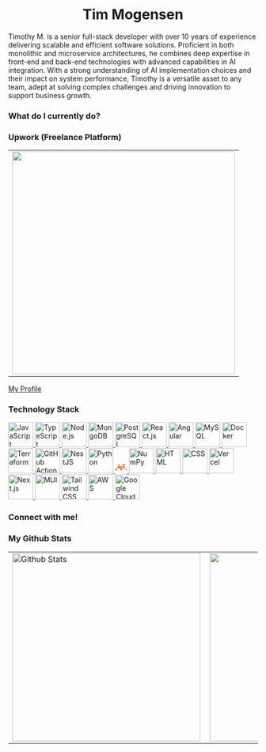 <h1 align='center'> Tim Mogensen </h1>

Timothy M. is a senior full-stack developer with over 10 years of experience delivering scalable and efficient software solutions. Proficient in both monolithic and microservice architectures, he combines deep expertise in front-end and back-end technologies with advanced capabilities in AI integration. With a strong understanding of AI implementation choices and their impact on system performance, Timothy is a versatile asset to any team, adept at solving complex challenges and driving innovation to support business growth.


<h3> What do I currently do? </h3>

<h3> Upwork (Freelance Platform) </h3>

<table>
  <tr>
      <td><img width="450px" align="center" src="https://github.com/user-attachments/assets/d9630cc5-57de-43ad-8905-6c43ac2d1430"/></td>            
  </tr>   
</table>

[My Profile](https://www.upwork.com/freelancers/~0116c6b556e0b7f7ff?viewMode=1)

<h3> Technology Stack </h3>
<p align="left">
  <a href="https://www.javascript.com/" target="_blank" title="JavaScript">
    <img src="https://cdn-icons-png.flaticon.com/512/5968/5968292.png" alt="JavaScript" width="50" height="50" />
  </a>
  <a href="https://www.typescriptlang.org/" target="_blank" title="TypeScript">
    <img src="https://cdn-icons-png.flaticon.com/512/5968/5968381.png" alt="TypeScript" width="50" height="50" />
  </a>
  <a href="https://nodejs.org/" target="_blank" title="Node.js">
    <img src="https://cdn-icons-png.flaticon.com/512/5968/5968322.png" alt="Node.js" width="50" height="50" />
  </a>
  <a href="https://www.mongodb.com/" target="_blank" title="MongoDB">
    <img src="https://cdn.iconscout.com/icon/free/png-256/mongodb-3629020-3030245.png" alt="MongoDB" width="50" height="50" />
  </a>
  <a href="https://www.postgresql.org/" target="_blank" title="PostgreSQL">
    <img src="https://cdn-icons-png.flaticon.com/512/5968/5968342.png" alt="PostgreSQL" width="50" height="50" />
  </a>
  <a href="https://reactjs.org/" target="_blank" title="React.js">
    <img src="https://cdn-icons-png.flaticon.com/512/919/919851.png" alt="React.js" width="50" height="50" />
  </a>
  <a href="https://angular.io/" target="_blank" title="Angular">
    <img src="https://cdn-icons-png.flaticon.com/512/732/732212.png" alt="Angular" width="50" height="50" />
  </a>
  <a href="https://www.mysql.com/" target="_blank" title="MySQL">
    <img src="https://cdn-icons-png.flaticon.com/512/919/919836.png" alt="MySQL" width="50" height="50" />
  </a>
  <a href="https://www.docker.com/" target="_blank" title="Docker">
    <img src="https://cdn-icons-png.flaticon.com/512/919/919853.png" alt="Docker" width="50" height="50" />
  </a>
  <a href="https://www.terraform.io/" target="_blank" title="Terraform">
    <img src="https://cdn-icons-png.flaticon.com/512/906/906362.png" alt="Terraform" width="50" height="50" />
  </a>
  <a href="https://github.com/features/actions" target="_blank" title="GitHub Actions">
    <img src="https://cdn-icons-png.flaticon.com/512/5968/5968672.png" alt="GitHub Actions" width="50" height="50" />
  </a>
  <a href="https://nestjs.com/" target="_blank" title="NestJS">
    <img src="https://cdn.worldvectorlogo.com/logos/nestjs.svg" alt="NestJS" width="50" height="50" />
  </a>
  <a href="https://www.python.org/" target="_blank" title="Python">
    <img src="https://cdn-icons-png.flaticon.com/512/5968/5968350.png" alt="Python" width="50" height="50" />
  </a>
  <a href="https://mixedbread.ai/" target="_blank" title="Mixedbread">
    <svg xmlns="http://www.w3.org/2000/svg" xml:space="preserve" viewBox="0 0 2020 1130" width="24" height="24" aria-hidden="true"><path fill="#e95a0f" d="M398.167 621.992c-1.387-20.362-4.092-40.739-3.851-61.081.355-30.085 6.873-59.139 21.253-85.976 10.487-19.573 24.09-36.822 40.662-51.515 16.394-14.535 34.338-27.046 54.336-36.182 15.224-6.955 31.006-12.609 47.829-14.168 11.809-1.094 23.753-2.514 35.524-1.836 23.033 1.327 45.131 7.255 66.255 16.75 16.24 7.3 31.497 16.165 45.651 26.969 12.997 9.921 24.412 21.37 34.158 34.509 11.733 15.817 20.849 33.037 25.987 52.018 3.468 12.81 6.438 25.928 7.779 39.097 1.722 16.908 1.642 34.003 2.235 51.021.427 12.253.224 24.547 1.117 36.762 1.677 22.93 4.062 45.764 11.8 67.7 5.376 15.239 12.499 29.55 20.846 43.681l-18.282 20.328c-1.536 1.71-2.795 3.665-4.254 5.448l-19.323 23.533c-13.859-5.449-27.446-11.803-41.657-16.086-13.622-4.106-27.793-6.765-41.905-8.775-15.256-2.173-30.701-3.475-46.105-4.049-23.571-.879-47.178-1.056-70.769-1.029-10.858.013-21.723 1.116-32.57 1.926-5.362.4-10.69 1.255-16.464 1.477-2.758-7.675-5.284-14.865-7.367-22.181-3.108-10.92-4.325-22.554-13.16-31.095-2.598-2.512-5.069-5.341-6.883-8.443-6.366-10.884-12.48-21.917-18.571-32.959-4.178-7.573-8.411-14.375-17.016-18.559-10.34-5.028-19.538-12.387-29.311-18.611-3.173-2.021-6.414-4.312-9.952-5.297-5.857-1.63-11.98-2.301-17.991-3.376z"></path><path fill="#ed6d7b" d="M1478.998 758.842c-12.025.042-24.05.085-36.537-.373-.14-8.536.231-16.569.453-24.607.033-1.179-.315-2.986-1.081-3.4-.805-.434-2.376.338-3.518.81-.856.354-1.562 1.069-3.589 2.521-.239-3.308-.664-5.586-.519-7.827.488-7.544 2.212-15.166 1.554-22.589-1.016-11.451 1.397-14.592-12.332-14.419-3.793.048-3.617-2.803-3.332-5.331.499-4.422 1.45-8.803 1.77-13.233.311-4.316.068-8.672.068-12.861-2.554-.464-4.326-.86-6.12-1.098-4.415-.586-6.051-2.251-5.065-7.31 1.224-6.279.848-12.862 1.276-19.306.19-2.86-.971-4.473-3.794-4.753-4.113-.407-8.242-1.057-12.352-.975-4.663.093-5.192-2.272-4.751-6.012.733-6.229 1.252-12.483 1.875-18.726l1.102-10.495c-5.905-.309-11.146-.805-16.385-.778-3.32.017-5.174-1.4-5.566-4.4-1.172-8.968-2.479-17.944-3.001-26.96-.26-4.484-1.936-5.705-6.005-5.774-9.284-.158-18.563-.594-27.843-.953-7.241-.28-10.137-2.764-11.3-9.899-.746-4.576-2.715-7.801-7.777-8.207-7.739-.621-15.511-.992-23.207-1.961-7.327-.923-14.587-2.415-21.853-3.777-5.021-.941-10.003-2.086-15.003-3.14 4.515-22.952 13.122-44.382 26.284-63.587 18.054-26.344 41.439-47.239 69.102-63.294 15.847-9.197 32.541-16.277 50.376-20.599 16.655-4.036 33.617-5.715 50.622-4.385 33.334 2.606 63.836 13.955 92.415 31.15 15.864 9.545 30.241 20.86 42.269 34.758 8.113 9.374 15.201 19.78 21.718 30.359 10.772 17.484 16.846 36.922 20.611 56.991 1.783 9.503 2.815 19.214 3.318 28.876.758 14.578.755 29.196.65 44.311l-51.545 20.013c-7.779 3.059-15.847 5.376-21.753 12.365-4.73 5.598-10.658 10.316-16.547 14.774-9.9 7.496-18.437 15.988-25.083 26.631-3.333 5.337-7.901 10.381-12.999 14.038-11.355 8.144-17.397 18.973-19.615 32.423l-6.988 41.011z"></path><path fill="#ec663e" d="M318.11 923.047c-.702 17.693-.832 35.433-2.255 53.068-1.699 21.052-6.293 41.512-14.793 61.072-9.001 20.711-21.692 38.693-38.496 53.583-16.077 14.245-34.602 24.163-55.333 30.438-21.691 6.565-43.814 8.127-66.013 6.532-22.771-1.636-43.88-9.318-62.74-22.705-20.223-14.355-35.542-32.917-48.075-54.096-9.588-16.203-16.104-33.55-19.201-52.015-2.339-13.944-2.307-28.011-.403-42.182 2.627-19.545 9.021-37.699 17.963-55.067 11.617-22.564 27.317-41.817 48.382-56.118 15.819-10.74 33.452-17.679 52.444-20.455 8.77-1.282 17.696-1.646 26.568-2.055 11.755-.542 23.534-.562 35.289-1.11 8.545-.399 17.067-1.291 26.193-1.675 1.349 1.77 2.24 3.199 2.835 4.742 4.727 12.261 10.575 23.865 18.636 34.358 7.747 10.084 14.83 20.684 22.699 30.666 3.919 4.972 8.37 9.96 13.609 13.352 7.711 4.994 16.238 8.792 24.617 12.668 5.852 2.707 12.037 4.691 18.074 6.998z"></path><path fill="#ea580e" d="M1285.167 162.995c3.796-29.75 13.825-56.841 32.74-80.577 16.339-20.505 36.013-36.502 59.696-47.614 14.666-6.881 29.971-11.669 46.208-12.749 10.068-.669 20.239-1.582 30.255-.863 16.6 1.191 32.646 5.412 47.9 12.273 19.39 8.722 36.44 20.771 50.582 36.655 15.281 17.162 25.313 37.179 31.49 59.286 5.405 19.343 6.31 39.161 4.705 58.825-2.37 29.045-11.836 55.923-30.451 78.885-10.511 12.965-22.483 24.486-37.181 33.649-5.272-5.613-10.008-11.148-14.539-16.846-5.661-7.118-10.958-14.533-16.78-21.513-4.569-5.478-9.548-10.639-14.624-15.658-3.589-3.549-7.411-6.963-11.551-9.827-5.038-3.485-10.565-6.254-15.798-9.468-8.459-5.195-17.011-9.669-26.988-11.898-12.173-2.72-24.838-4.579-35.622-11.834-1.437-.967-3.433-1.192-5.213-1.542-12.871-2.529-25.454-5.639-36.968-12.471-5.21-3.091-11.564-4.195-17.011-6.965-4.808-2.445-8.775-6.605-13.646-8.851-8.859-4.085-18.114-7.311-27.204-10.896z"></path><path fill="#f8ab00" d="M524.963 311.12c-9.461-5.684-19.513-10.592-28.243-17.236-12.877-9.801-24.031-21.578-32.711-35.412-11.272-17.965-19.605-37.147-21.902-58.403-1.291-11.951-2.434-24.073-1.87-36.034.823-17.452 4.909-34.363 11.581-50.703 8.82-21.603 22.25-39.792 39.568-55.065 18.022-15.894 39.162-26.07 62.351-32.332 19.22-5.19 38.842-6.177 58.37-4.674 23.803 1.831 45.56 10.663 65.062 24.496 17.193 12.195 31.688 27.086 42.894 45.622-11.403 8.296-22.633 16.117-34.092 23.586-17.094 11.142-34.262 22.106-48.036 37.528-8.796 9.848-17.201 20.246-27.131 28.837-16.859 14.585-27.745 33.801-41.054 51.019-11.865 15.349-20.663 33.117-30.354 50.08-5.303 9.283-9.654 19.11-14.434 28.692z"></path><path fill="#ea5227" d="M1060.11 1122.049c-7.377 1.649-14.683 4.093-22.147 4.763-11.519 1.033-23.166 1.441-34.723 1.054-19.343-.647-38.002-4.7-55.839-12.65-15.078-6.72-28.606-15.471-40.571-26.836-24.013-22.81-42.053-49.217-49.518-81.936-1.446-6.337-1.958-12.958-2.235-19.477-.591-13.926-.219-27.909-1.237-41.795-.916-12.5-3.16-24.904-4.408-37.805 1.555-1.381 3.134-2.074 3.778-3.27 4.729-8.79 12.141-15.159 19.083-22.03 5.879-5.818 10.688-12.76 16.796-18.293 6.993-6.335 11.86-13.596 14.364-22.612l8.542-29.993c8.015 1.785 15.984 3.821 24.057 5.286 8.145 1.478 16.371 2.59 24.602 3.493 8.453.927 16.956 1.408 25.891 2.609 1.119 16.09 1.569 31.667 2.521 47.214.676 11.045 1.396 22.154 3.234 33.043 2.418 14.329 5.708 28.527 9.075 42.674 3.499 14.705 4.028 29.929 10.415 44.188 10.157 22.674 18.29 46.25 28.281 69.004 7.175 16.341 12.491 32.973 15.078 50.615.645 4.4 3.256 8.511 4.963 12.755z"></path><path fill="#ea5330" d="M1060.512 1122.031c-2.109-4.226-4.72-8.337-5.365-12.737-2.587-17.642-7.904-34.274-15.078-50.615-9.991-22.755-18.124-46.33-28.281-69.004-6.387-14.259-6.916-29.482-10.415-44.188-3.366-14.147-6.656-28.346-9.075-42.674-1.838-10.889-2.558-21.999-3.234-33.043-.951-15.547-1.401-31.124-2.068-47.146 8.568-.18 17.146.487 25.704.286l41.868-1.4c.907 3.746 1.245 7.04 1.881 10.276l8.651 42.704c.903 4.108 2.334 8.422 4.696 11.829 7.165 10.338 14.809 20.351 22.456 30.345 4.218 5.512 8.291 11.304 13.361 15.955 8.641 7.927 18.065 14.995 27.071 22.532 12.011 10.052 24.452 19.302 40.151 22.854-1.656 11.102-2.391 22.44-5.172 33.253-4.792 18.637-12.38 36.209-23.412 52.216-13.053 18.94-29.086 34.662-49.627 45.055-10.757 5.443-22.443 9.048-34.111 13.501z"></path><path fill="#f8aa05" d="M1989.106 883.951c5.198 8.794 11.46 17.148 15.337 26.491 5.325 12.833 9.744 26.207 12.873 39.737 2.95 12.757 3.224 25.908 1.987 39.219-1.391 14.973-4.643 29.268-10.349 43.034-5.775 13.932-13.477 26.707-23.149 38.405-14.141 17.104-31.215 30.458-50.807 40.488-14.361 7.352-29.574 12.797-45.741 14.594-10.297 1.144-20.732 2.361-31.031 1.894-24.275-1.1-47.248-7.445-68.132-20.263-6.096-3.741-11.925-7.917-17.731-12.342 5.319-5.579 10.361-10.852 15.694-15.811l37.072-34.009c.975-.892 2.113-1.606 3.08-2.505 6.936-6.448 14.765-12.2 20.553-19.556 8.88-11.285 20.064-19.639 31.144-28.292 4.306-3.363 9.06-6.353 12.673-10.358 5.868-6.504 10.832-13.814 16.422-20.582 6.826-8.264 13.727-16.481 20.943-24.401 4.065-4.461 8.995-8.121 13.249-12.424 14.802-14.975 28.77-30.825 45.913-43.317z"></path><path fill="#ed6876" d="M1256.099 523.419c5.065.642 10.047 1.787 15.068 2.728 7.267 1.362 14.526 2.854 21.853 3.777 7.696.97 15.468 1.34 23.207 1.961 5.062.406 7.031 3.631 7.777 8.207 1.163 7.135 4.059 9.62 11.3 9.899l27.843.953c4.069.069 5.745 1.291 6.005 5.774.522 9.016 1.829 17.992 3.001 26.96.392 3 2.246 4.417 5.566 4.4 5.239-.026 10.48.469 16.385.778l-1.102 10.495-1.875 18.726c-.44 3.74.088 6.105 4.751 6.012 4.11-.082 8.239.568 12.352.975 2.823.28 3.984 1.892 3.794 4.753-.428 6.444-.052 13.028-1.276 19.306-.986 5.059.651 6.724 5.065 7.31 1.793.238 3.566.634 6.12 1.098 0 4.189.243 8.545-.068 12.861-.319 4.43-1.27 8.811-1.77 13.233-.285 2.528-.461 5.379 3.332 5.331 13.729-.173 11.316 2.968 12.332 14.419.658 7.423-1.066 15.045-1.554 22.589-.145 2.241.28 4.519.519 7.827 2.026-1.452 2.733-2.167 3.589-2.521 1.142-.472 2.713-1.244 3.518-.81.767.414 1.114 2.221 1.081 3.4l-.917 24.539c-11.215.82-22.45.899-33.636 1.674l-43.952 3.436c-1.086-3.01-2.319-5.571-2.296-8.121.084-9.297-4.468-16.583-9.091-24.116-3.872-6.308-8.764-13.052-9.479-19.987-1.071-10.392-5.716-15.936-14.889-18.979-1.097-.364-2.16-.844-3.214-1.327-7.478-3.428-15.548-5.918-19.059-14.735-.904-2.27-3.657-3.775-5.461-5.723-2.437-2.632-4.615-5.525-7.207-7.987-2.648-2.515-5.352-5.346-8.589-6.777-4.799-2.121-10.074-3.185-15.175-4.596l-15.785-4.155c.274-12.896 1.722-25.901.54-38.662-1.647-17.783-3.457-35.526-2.554-53.352.528-10.426 2.539-20.777 3.948-31.574z"></path><path fill="#f6a200" d="M525.146 311.436c4.597-9.898 8.947-19.725 14.251-29.008 9.691-16.963 18.49-34.73 30.354-50.08 13.309-17.218 24.195-36.434 41.054-51.019 9.93-8.591 18.335-18.989 27.131-28.837 13.774-15.422 30.943-26.386 48.036-37.528 11.459-7.469 22.688-15.29 34.243-23.286 11.705 16.744 19.716 35.424 22.534 55.717 2.231 16.066 2.236 32.441 2.753 49.143-4.756 1.62-9.284 2.234-13.259 4.056-6.43 2.948-12.193 7.513-18.774 9.942-19.863 7.331-33.806 22.349-47.926 36.784-7.86 8.035-13.511 18.275-19.886 27.705-4.434 6.558-9.345 13.037-12.358 20.254-4.249 10.177-6.94 21.004-10.296 31.553-12.33.053-24.741 1.027-36.971-.049-20.259-1.783-40.227-5.567-58.755-14.69-.568-.28-1.295-.235-2.132-.658z"></path><path fill="#f7a80d" d="M1989.057 883.598c-17.093 12.845-31.061 28.695-45.863 43.67-4.254 4.304-9.184 7.963-13.249 12.424-7.216 7.92-14.117 16.137-20.943 24.401-5.59 6.768-10.554 14.078-16.422 20.582-3.614 4.005-8.367 6.995-12.673 10.358-11.08 8.653-22.264 17.007-31.144 28.292-5.788 7.356-13.617 13.108-20.553 19.556-.967.899-2.105 1.614-3.08 2.505l-37.072 34.009c-5.333 4.96-10.375 10.232-15.859 15.505-21.401-17.218-37.461-38.439-48.623-63.592 3.503-1.781 7.117-2.604 9.823-4.637 8.696-6.536 20.392-8.406 27.297-17.714.933-1.258 2.646-1.973 4.065-2.828 17.878-10.784 36.338-20.728 53.441-32.624 10.304-7.167 18.637-17.23 27.583-26.261 3.819-3.855 7.436-8.091 10.3-12.681 12.283-19.68 24.43-39.446 40.382-56.471 12.224-13.047 17.258-29.524 22.539-45.927 15.85 4.193 29.819 12.129 42.632 22.08 10.583 8.219 19.782 17.883 27.42 29.351z"></path><path fill="#ef7a72" d="M1479.461 758.907c1.872-13.734 4.268-27.394 6.525-41.076 2.218-13.45 8.26-24.279 19.615-32.423 5.099-3.657 9.667-8.701 12.999-14.038 6.646-10.643 15.183-19.135 25.083-26.631 5.888-4.459 11.817-9.176 16.547-14.774 5.906-6.99 13.974-9.306 21.753-12.365l51.48-19.549c.753 11.848.658 23.787 1.641 35.637 1.771 21.353 4.075 42.672 11.748 62.955.17.449.107.985-.019 2.158-6.945 4.134-13.865 7.337-20.437 11.143-3.935 2.279-7.752 5.096-10.869 8.384-6.011 6.343-11.063 13.624-17.286 19.727-9.096 8.92-12.791 20.684-18.181 31.587-.202.409-.072.984-.096 1.481-8.488-1.72-16.937-3.682-25.476-5.094-9.689-1.602-19.426-3.084-29.201-3.949-15.095-1.335-30.241-2.1-45.828-3.172z"></path><path fill="#e94e3b" d="M957.995 766.838c-20.337-5.467-38.791-14.947-55.703-27.254-8.2-5.967-15.451-13.238-22.958-20.37 2.969-3.504 5.564-6.772 8.598-9.563 7.085-6.518 11.283-14.914 15.8-23.153 4.933-8.996 10.345-17.743 14.966-26.892 2.642-5.231 5.547-11.01 5.691-16.611.12-4.651.194-8.932 2.577-12.742 8.52-13.621 15.483-28.026 18.775-43.704 2.11-10.049 7.888-18.774 7.81-29.825-.064-9.089 4.291-18.215 6.73-27.313 3.212-11.983 7.369-23.797 9.492-35.968 3.202-18.358 5.133-36.945 7.346-55.466l4.879-45.8c6.693.288 13.386.575 20.54 1.365.13 3.458-.41 6.407-.496 9.37l-1.136 42.595c-.597 11.552-2.067 23.058-3.084 34.59l-3.845 44.478c-.939 10.202-1.779 20.432-3.283 30.557-.96 6.464-4.46 12.646-1.136 19.383.348.706-.426 1.894-.448 2.864-.224 9.918-5.99 19.428-2.196 29.646.103.279-.033.657-.092.983l-8.446 46.205c-1.231 6.469-2.936 12.846-4.364 19.279-1.5 6.757-2.602 13.621-4.456 20.277-3.601 12.93-10.657 25.3-5.627 39.47.368 1.036.234 2.352.017 3.476l-5.949 30.123z"></path><path fill="#ea5043" d="M958.343 767.017c1.645-10.218 3.659-20.253 5.602-30.302.217-1.124.351-2.44-.017-3.476-5.03-14.17 2.026-26.539 5.627-39.47 1.854-6.656 2.956-13.52 4.456-20.277 1.428-6.433 3.133-12.81 4.364-19.279l8.446-46.205c.059-.326.196-.705.092-.983-3.794-10.218 1.972-19.728 2.196-29.646.022-.97.796-2.158.448-2.864-3.324-6.737.176-12.919 1.136-19.383 1.504-10.125 2.344-20.355 3.283-30.557l3.845-44.478c1.017-11.532 2.488-23.038 3.084-34.59.733-14.18.722-28.397 1.136-42.595.086-2.963.626-5.912.956-9.301 5.356-.48 10.714-.527 16.536-.081 2.224 15.098 1.855 29.734 1.625 44.408-.157 10.064 1.439 20.142 1.768 30.23.334 10.235-.035 20.49.116 30.733.084 5.713.789 11.418.861 17.13.054 4.289-.469 8.585-.702 12.879-.072 1.323-.138 2.659-.031 3.975l2.534 34.405-1.707 36.293-1.908 48.69c-.182 8.103.993 16.237.811 24.34-.271 12.076-1.275 24.133-1.787 36.207-.102 2.414-.101 5.283 1.06 7.219 4.327 7.22 4.463 15.215 4.736 23.103.365 10.553.088 21.128.086 31.693-11.44 2.602-22.84.688-34.106-.916-11.486-1.635-22.806-4.434-34.546-6.903z"></path><path fill="#eb5d19" d="M398.091 622.45c6.086.617 12.21 1.288 18.067 2.918 3.539.985 6.779 3.277 9.952 5.297 9.773 6.224 18.971 13.583 29.311 18.611 8.606 4.184 12.839 10.986 17.016 18.559l18.571 32.959c1.814 3.102 4.285 5.931 6.883 8.443 8.835 8.542 10.052 20.175 13.16 31.095 2.082 7.317 4.609 14.507 6.946 22.127-29.472 3.021-58.969 5.582-87.584 15.222-1.185-2.302-1.795-4.362-2.769-6.233-4.398-8.449-6.703-18.174-14.942-24.299-2.511-1.866-5.103-3.814-7.047-6.218-8.358-10.332-17.028-20.276-28.772-26.973 4.423-11.478 9.299-22.806 13.151-34.473 4.406-13.348 6.724-27.18 6.998-41.313.098-5.093.643-10.176 1.06-15.722z"></path><path fill="#e94c32" d="M981.557 392.109c-1.172 15.337-2.617 30.625-4.438 45.869-2.213 18.521-4.144 37.108-7.346 55.466-2.123 12.171-6.28 23.985-9.492 35.968-2.439 9.098-6.794 18.224-6.73 27.313.078 11.051-5.7 19.776-7.81 29.825-3.292 15.677-10.255 30.082-18.775 43.704-2.383 3.81-2.458 8.091-2.577 12.742-.144 5.6-3.049 11.38-5.691 16.611-4.621 9.149-10.033 17.896-14.966 26.892-4.517 8.239-8.715 16.635-15.8 23.153-3.034 2.791-5.629 6.06-8.735 9.255-12.197-10.595-21.071-23.644-29.301-37.24-7.608-12.569-13.282-25.962-17.637-40.37 13.303-6.889 25.873-13.878 35.311-25.315.717-.869 1.934-1.312 2.71-2.147 5.025-5.405 10.515-10.481 14.854-16.397 6.141-8.374 10.861-17.813 17.206-26.008 8.22-10.618 13.657-22.643 20.024-34.466 4.448-.626 6.729-3.21 8.114-6.89 1.455-3.866 2.644-7.895 4.609-11.492 4.397-8.05 9.641-15.659 13.708-23.86 3.354-6.761 5.511-14.116 8.203-21.206 5.727-15.082 7.277-31.248 12.521-46.578 3.704-10.828 3.138-23.116 4.478-34.753l7.56-.073z"></path><path fill="#f7a617" d="M1918.661 831.99c-4.937 16.58-9.971 33.057-22.196 46.104-15.952 17.025-28.099 36.791-40.382 56.471-2.864 4.59-6.481 8.825-10.3 12.681-8.947 9.031-17.279 19.094-27.583 26.261-17.103 11.896-35.564 21.84-53.441 32.624-1.419.856-3.132 1.571-4.065 2.828-6.904 9.308-18.6 11.178-27.297 17.714-2.705 2.033-6.319 2.856-9.874 4.281-3.413-9.821-6.916-19.583-9.36-29.602-1.533-6.284-1.474-12.957-1.665-19.913 1.913-.78 3.374-1.057 4.81-1.431 15.822-4.121 31.491-8.029 43.818-20.323 9.452-9.426 20.371-17.372 30.534-26.097 6.146-5.277 13.024-10.052 17.954-16.326 14.812-18.848 28.876-38.285 43.112-57.581 2.624-3.557 5.506-7.264 6.83-11.367 2.681-8.311 4.375-16.94 6.476-25.438 17.89.279 35.333 3.179 52.629 9.113z"></path><path fill="#ea553a" d="M1172.91 977.582c-15.775-3.127-28.215-12.377-40.227-22.43-9.005-7.537-18.43-14.605-27.071-22.532-5.07-4.651-9.143-10.443-13.361-15.955-7.647-9.994-15.291-20.007-22.456-30.345-2.361-3.407-3.792-7.72-4.696-11.829-3.119-14.183-5.848-28.453-8.651-42.704-.636-3.236-.974-6.53-1.452-10.209 15.234-2.19 30.471-3.969 46.408-5.622 2.692 5.705 4.882 11.222 6.63 16.876 2.9 9.381 7.776 17.194 15.035 24.049 7.056 6.662 13.305 14.311 19.146 22.099 9.509 12.677 23.01 19.061 36.907 25.054-1.048 7.441-2.425 14.854-3.066 22.33-.956 11.162-1.393 22.369-2.052 33.557l-1.096 17.661z"></path><path fill="#ea5453" d="M1163.123 704.036c-4.005 5.116-7.685 10.531-12.075 15.293-12.842 13.933-27.653 25.447-44.902 34.538-3.166-5.708-5.656-11.287-8.189-17.251-3.321-12.857-6.259-25.431-9.963-37.775-4.6-15.329-10.6-30.188-11.349-46.562-.314-6.871-1.275-14.287-7.114-19.644-1.047-.961-1.292-3.053-1.465-4.67l-4.092-39.927c-.554-5.245-.383-10.829-2.21-15.623-3.622-9.503-4.546-19.253-4.688-29.163-.088-6.111 1.068-12.256.782-18.344-.67-14.281-1.76-28.546-2.9-42.8-.657-8.222-1.951-16.395-2.564-24.62-.458-6.137-.285-12.322-.104-18.21.959 5.831 1.076 11.525 2.429 16.909 2.007 7.986 5.225 15.664 7.324 23.632 3.222 12.23 1.547 25.219 6.728 37.355 4.311 10.099 6.389 21.136 9.732 31.669 2.228 7.02 6.167 13.722 7.121 20.863 1.119 8.376 6.1 13.974 10.376 20.716l2.026 10.576c1.711 9.216 3.149 18.283 8.494 26.599 6.393 9.946 11.348 20.815 16.943 31.276 4.021 7.519 6.199 16.075 12.925 22.065l24.462 22.26c.556.503 1.507.571 2.274.841z"></path><path fill="#ea5b15" d="M1285.092 163.432c9.165 3.148 18.419 6.374 27.279 10.459 4.871 2.246 8.838 6.406 13.646 8.851 5.446 2.77 11.801 3.874 17.011 6.965 11.514 6.831 24.097 9.942 36.968 12.471 1.78.35 3.777.576 5.213 1.542 10.784 7.255 23.448 9.114 35.622 11.834 9.977 2.23 18.529 6.703 26.988 11.898 5.233 3.214 10.76 5.983 15.798 9.468 4.14 2.864 7.962 6.279 11.551 9.827 5.076 5.02 10.056 10.181 14.624 15.658 5.822 6.98 11.119 14.395 16.78 21.513 4.531 5.698 9.267 11.233 14.222 16.987-10.005 5.806-20.07 12.004-30.719 16.943-7.694 3.569-16.163 5.464-24.688 7.669-2.878-7.088-5.352-13.741-7.833-20.392-.802-2.15-1.244-4.55-2.498-6.396-4.548-6.7-9.712-12.999-14.011-19.847-6.672-10.627-15.34-18.93-26.063-25.376-9.357-5.625-18.367-11.824-27.644-17.587-6.436-3.997-12.902-8.006-19.659-11.405-5.123-2.577-11.107-3.536-16.046-6.37-17.187-9.863-35.13-17.887-54.031-23.767-4.403-1.37-8.953-2.267-13.436-3.382l.926-27.565z"></path><path fill="#ea504b" d="M1098 737l7.789 16.893c-15.04 9.272-31.679 15.004-49.184 17.995-9.464 1.617-19.122 2.097-29.151 3.019-.457-10.636-.18-21.211-.544-31.764-.273-7.888-.409-15.883-4.736-23.103-1.16-1.936-1.162-4.805-1.06-7.219l1.787-36.207c.182-8.103-.993-16.237-.811-24.34.365-16.236 1.253-32.461 1.908-48.69.484-12 .942-24.001 1.98-36.069 5.57 10.19 10.632 20.42 15.528 30.728 1.122 2.362 2.587 5.09 2.339 7.488-1.536 14.819 5.881 26.839 12.962 38.33 10.008 16.241 16.417 33.54 20.331 51.964 2.285 10.756 4.729 21.394 11.958 30.165L1098 737z"></path><path fill="#f6a320" d="M1865.78 822.529c-1.849 8.846-3.544 17.475-6.224 25.786-1.323 4.102-4.206 7.81-6.83 11.367l-43.112 57.581c-4.93 6.273-11.808 11.049-17.954 16.326-10.162 8.725-21.082 16.671-30.534 26.097-12.327 12.294-27.997 16.202-43.818 20.323-1.436.374-2.897.651-4.744.986-1.107-17.032-1.816-34.076-2.079-51.556 1.265-.535 2.183-.428 2.888-.766 10.596-5.072 20.8-11.059 32.586-13.273 1.69-.317 3.307-1.558 4.732-2.662l26.908-21.114c4.992-4.003 11.214-7.393 14.381-12.585 11.286-18.5 22.363-37.263 27.027-58.87l36.046 1.811c3.487.165 6.983.14 10.727.549z"></path><path fill="#ec6333" d="M318.448 922.814c-6.374-2.074-12.56-4.058-18.412-6.765-8.379-3.876-16.906-7.675-24.617-12.668-5.239-3.392-9.69-8.381-13.609-13.352-7.87-9.983-14.953-20.582-22.699-30.666-8.061-10.493-13.909-22.097-18.636-34.358-.595-1.543-1.486-2.972-2.382-4.783 6.84-1.598 13.797-3.023 20.807-4.106 18.852-2.912 36.433-9.493 53.737-17.819.697.888.889 1.555 1.292 2.051l17.921 21.896c4.14 4.939 8.06 10.191 12.862 14.412 5.67 4.984 12.185 9.007 18.334 13.447-8.937 16.282-16.422 33.178-20.696 51.31-1.638 6.951-2.402 14.107-3.903 21.403z"></path><path fill="#f49700" d="M623.467 326.903c2.893-10.618 5.584-21.446 9.833-31.623 3.013-7.217 7.924-13.696 12.358-20.254 6.375-9.43 12.026-19.67 19.886-27.705 14.12-14.434 28.063-29.453 47.926-36.784 6.581-2.429 12.344-6.994 18.774-9.942 3.975-1.822 8.503-2.436 13.186-3.592 1.947 18.557 3.248 37.15 8.307 55.686-15.453 7.931-28.853 18.092-40.46 29.996-10.417 10.683-19.109 23.111-28.013 35.175-3.238 4.388-4.888 9.948-7.262 14.973-17.803-3.987-35.767-6.498-54.535-5.931z"></path><path fill="#ea544c" d="M1097.956 736.615c-2.925-3.218-5.893-6.822-8.862-10.425-7.229-8.771-9.672-19.409-11.958-30.165-3.914-18.424-10.323-35.722-20.331-51.964-7.081-11.491-14.498-23.511-12.962-38.33.249-2.398-1.217-5.126-2.339-7.488l-15.232-31.019-3.103-34.338c-.107-1.316-.041-2.653.031-3.975.233-4.294.756-8.59.702-12.879-.072-5.713-.776-11.417-.861-17.13l-.116-30.733c-.329-10.088-1.926-20.166-1.768-30.23.23-14.674.599-29.31-1.162-44.341 9.369-.803 18.741-1.179 28.558-1.074 1.446 15.814 2.446 31.146 3.446 46.478.108 6.163-.064 12.348.393 18.485.613 8.225 1.907 16.397 2.564 24.62l2.9 42.8c.286 6.088-.869 12.234-.782 18.344.142 9.91 1.066 19.661 4.688 29.163 1.827 4.794 1.657 10.377 2.21 15.623l4.092 39.927c.172 1.617.417 3.71 1.465 4.67 5.839 5.357 6.8 12.773 7.114 19.644.749 16.374 6.749 31.233 11.349 46.562 3.704 12.344 6.642 24.918 9.963 37.775z"></path><path fill="#ec5c61" d="M1204.835 568.008c1.254 25.351-1.675 50.16-10.168 74.61-8.598-4.883-18.177-8.709-24.354-15.59-7.44-8.289-13.929-17.442-21.675-25.711-8.498-9.072-16.731-18.928-21.084-31.113-.54-1.513-1.691-2.807-2.594-4.564-4.605-9.247-7.706-18.544-7.96-29.09-.835-7.149-1.214-13.944-2.609-20.523-2.215-10.454-5.626-20.496-7.101-31.302-2.513-18.419-7.207-36.512-5.347-55.352.24-2.43-.17-4.949-.477-7.402l-4.468-34.792c2.723-.379 5.446-.757 8.585-.667 1.749 8.781 2.952 17.116 4.448 25.399 1.813 10.037 3.64 20.084 5.934 30.017 1.036 4.482 3.953 8.573 4.73 13.064 1.794 10.377 4.73 20.253 9.272 29.771 2.914 6.105 4.761 12.711 7.496 18.912 2.865 6.496 6.264 12.755 9.35 19.156 3.764 7.805 7.667 15.013 16.1 19.441 7.527 3.952 13.713 10.376 20.983 14.924 6.636 4.152 13.932 7.25 20.937 10.813z"></path><path fill="#ed676f" d="M1140.75 379.231c18.38-4.858 36.222-11.21 53.979-18.971 3.222 3.368 5.693 6.744 8.719 9.512 2.333 2.134 5.451 5.07 8.067 4.923 7.623-.429 12.363 2.688 17.309 8.215 5.531 6.18 12.744 10.854 19.224 16.184-5.121 7.193-10.461 14.241-15.323 21.606-13.691 20.739-22.99 43.255-26.782 67.926-.543 3.536-1.281 7.043-2.366 10.925-14.258-6.419-26.411-14.959-32.731-29.803-1.087-2.553-2.596-4.93-3.969-7.355-1.694-2.993-3.569-5.89-5.143-8.943-1.578-3.062-2.922-6.249-4.295-9.413-1.57-3.621-3.505-7.163-4.47-10.946-1.257-4.93-.636-10.572-2.725-15.013-5.831-12.397-7.467-25.628-9.497-38.847z"></path><path fill="#ed656e" d="M1254.103 647.439c5.325.947 10.603 2.272 15.847 3.722 5.101 1.41 10.376 2.475 15.175 4.596 3.237 1.431 5.942 4.262 8.589 6.777 2.592 2.462 4.77 5.355 7.207 7.987 1.804 1.948 4.557 3.453 5.461 5.723 3.51 8.817 11.581 11.307 19.059 14.735 1.053.483 2.116.963 3.214 1.327 9.172 3.043 13.818 8.587 14.889 18.979.715 6.935 5.607 13.679 9.479 19.987 4.623 7.533 9.175 14.819 9.091 24.116-.023 2.55 1.21 5.111 1.874 8.055-19.861 2.555-39.795 4.296-59.597 9.09l-11.596-23.203c-1.107-2.169-2.526-4.353-4.307-5.975-7.349-6.694-14.863-13.209-22.373-19.723l-17.313-14.669c-2.776-2.245-5.935-4.017-8.92-6.003l11.609-38.185c1.508-5.453 1.739-11.258 2.613-17.336z"></path><path fill="#ec6168" d="M1140.315 379.223c2.464 13.227 4.101 26.459 9.931 38.856 2.089 4.441 1.468 10.083 2.725 15.013.965 3.783 2.9 7.325 4.47 10.946 1.372 3.164 2.716 6.351 4.295 9.413 1.574 3.053 3.449 5.95 5.143 8.943 1.372 2.425 2.882 4.803 3.969 7.355 6.319 14.844 18.473 23.384 32.641 30.212.067 5.121-.501 10.201-.435 15.271l.985 38.117c.151 4.586.616 9.162.868 14.201-7.075-3.104-14.371-6.202-21.007-10.354-7.269-4.548-13.456-10.972-20.983-14.924-8.434-4.428-12.337-11.637-16.1-19.441-3.087-6.401-6.485-12.66-9.35-19.156-2.735-6.201-4.583-12.807-7.496-18.912-4.542-9.518-7.477-19.394-9.272-29.771-.777-4.491-3.694-8.581-4.73-13.064-2.294-9.933-4.121-19.98-5.934-30.017-1.496-8.283-2.699-16.618-4.036-25.335 10.349-2.461 20.704-4.511 31.054-6.582.957-.191 1.887-.515 3.264-.769z"></path><path fill="#e94c28" d="M922 537c-6.003 11.784-11.44 23.81-19.66 34.428-6.345 8.196-11.065 17.635-17.206 26.008-4.339 5.916-9.828 10.992-14.854 16.397-.776.835-1.993 1.279-2.71 2.147-9.439 11.437-22.008 18.427-35.357 24.929-4.219-10.885-6.942-22.155-7.205-33.905l-.514-49.542c7.441-2.893 14.452-5.197 21.334-7.841 1.749-.672 3.101-2.401 4.604-3.681 6.749-5.745 12.845-12.627 20.407-16.944 7.719-4.406 14.391-9.101 18.741-16.889.626-1.122 1.689-2.077 2.729-2.877 7.197-5.533 12.583-12.51 16.906-20.439.68-1.247 2.495-1.876 4.105-2.651 2.835 1.408 5.267 2.892 7.884 3.892 3.904 1.491 4.392 3.922 2.833 7.439-1.47 3.318-2.668 6.756-4.069 10.106-1.247 2.981-.435 5.242 2.413 6.544 2.805 1.282 3.125 3.14 1.813 5.601l-6.907 12.799L922 537z"></path><path fill="#eb5659" d="M1124.995 566c.868 1.396 2.018 2.691 2.559 4.203 4.353 12.185 12.586 22.041 21.084 31.113 7.746 8.269 14.235 17.422 21.675 25.711 6.176 6.881 15.756 10.707 24.174 15.932-6.073 22.316-16.675 42.446-31.058 60.937-1.074-.131-2.025-.199-2.581-.702l-24.462-22.26c-6.726-5.99-8.904-14.546-12.925-22.065-5.594-10.461-10.55-21.33-16.943-31.276-5.345-8.315-6.783-17.383-8.494-26.599-.63-3.394-1.348-6.772-1.738-10.848-.371-6.313-1.029-11.934-1.745-18.052l6.34 4.04 1.288-.675-2.143-15.385 9.454 1.208v-8.545L1124.995 566z"></path><path fill="#f5a02d" d="M1818.568 820.096c-4.224 21.679-15.302 40.442-26.587 58.942-3.167 5.192-9.389 8.582-14.381 12.585l-26.908 21.114c-1.425 1.104-3.042 2.345-4.732 2.662-11.786 2.214-21.99 8.201-32.586 13.273-.705.338-1.624.231-2.824.334a824.35 824.35 0 0 1-8.262-42.708c4.646-2.14 9.353-3.139 13.269-5.47 5.582-3.323 11.318-6.942 15.671-11.652 7.949-8.6 14.423-18.572 22.456-27.081 8.539-9.046 13.867-19.641 18.325-30.922l46.559 8.922z"></path><path fill="#eb5a57" d="M1124.96 565.639c-5.086-4.017-10.208-8.395-15.478-12.901v8.545l-9.454-1.208 2.143 15.385-1.288.675-6.34-4.04c.716 6.118 1.375 11.74 1.745 17.633-4.564-6.051-9.544-11.649-10.663-20.025-.954-7.141-4.892-13.843-7.121-20.863-3.344-10.533-5.421-21.57-9.732-31.669-5.181-12.135-3.506-25.125-6.728-37.355-2.099-7.968-5.317-15.646-7.324-23.632-1.353-5.384-1.47-11.078-2.429-16.909l-3.294-46.689a278.63 278.63 0 0 1 27.57-2.084c2.114 12.378 3.647 24.309 5.479 36.195 1.25 8.111 2.832 16.175 4.422 24.23 1.402 7.103 2.991 14.169 4.55 21.241 1.478 6.706.273 14.002 4.6 20.088 5.401 7.597 7.176 16.518 9.467 25.337 1.953 7.515 5.804 14.253 11.917 19.406.254 10.095 3.355 19.392 7.96 28.639z"></path><path fill="#ea541c" d="M911.651 810.999c-2.511 10.165-5.419 20.146-8.2 30.162-2.503 9.015-7.37 16.277-14.364 22.612-6.108 5.533-10.917 12.475-16.796 18.293-6.942 6.871-14.354 13.24-19.083 22.03-.644 1.196-2.222 1.889-3.705 2.857-2.39-7.921-4.101-15.991-6.566-23.823-5.451-17.323-12.404-33.976-23.414-48.835l21.627-21.095c3.182-3.29 5.532-7.382 8.295-11.083l10.663-14.163c9.528 4.78 18.925 9.848 28.625 14.247 7.324 3.321 15.036 5.785 22.917 8.799z"></path><path fill="#eb5d19" d="M1284.092 191.421c4.557.69 9.107 1.587 13.51 2.957 18.901 5.881 36.844 13.904 54.031 23.767 4.938 2.834 10.923 3.792 16.046 6.37 6.757 3.399 13.224 7.408 19.659 11.405l27.644 17.587c10.723 6.446 19.392 14.748 26.063 25.376 4.299 6.848 9.463 13.147 14.011 19.847 1.254 1.847 1.696 4.246 2.498 6.396l7.441 20.332c-11.685 1.754-23.379 3.133-35.533 4.037-.737-2.093-.995-3.716-1.294-5.33-3.157-17.057-14.048-30.161-23.034-44.146-3.027-4.71-7.786-8.529-12.334-11.993-9.346-7.116-19.004-13.834-28.688-20.491-6.653-4.573-13.311-9.251-20.431-13.002-8.048-4.24-16.479-7.85-24.989-11.091-11.722-4.465-23.673-8.328-35.527-12.449l.927-19.572z"></path><path fill="#eb5e24" d="M1283.09 211.415c11.928 3.699 23.88 7.562 35.602 12.027 8.509 3.241 16.941 6.852 24.989 11.091 7.12 3.751 13.778 8.429 20.431 13.002 9.684 6.657 19.342 13.375 28.688 20.491 4.548 3.463 9.307 7.283 12.334 11.993 8.986 13.985 19.877 27.089 23.034 44.146.299 1.615.557 3.237.836 5.263-13.373-.216-26.749-.839-40.564-1.923-2.935-9.681-4.597-18.92-12.286-26.152-15.577-14.651-30.4-30.102-45.564-45.193-.686-.683-1.626-1.156-2.516-1.584l-47.187-22.615 2.203-20.546z"></path><path fill="#e9511f" d="M913 486.001c-1.29.915-3.105 1.543-3.785 2.791-4.323 7.929-9.709 14.906-16.906 20.439-1.04.8-2.103 1.755-2.729 2.877-4.35 7.788-11.022 12.482-18.741 16.889-7.562 4.317-13.658 11.199-20.407 16.944-1.503 1.28-2.856 3.009-4.604 3.681-6.881 2.643-13.893 4.948-21.262 7.377-.128-11.151.202-22.302.378-33.454.03-1.892-.6-3.795-.456-6.12 13.727-1.755 23.588-9.527 33.278-17.663 2.784-2.337 6.074-4.161 8.529-6.784l29.057-31.86c1.545-1.71 3.418-3.401 4.221-5.459 5.665-14.509 11.49-28.977 16.436-43.736 2.817-8.407 4.074-17.338 6.033-26.032 5.039.714 10.078 1.427 15.536 2.629-.909 8.969-2.31 17.438-3.546 25.931-2.41 16.551-5.84 32.839-11.991 48.461L913 486.001z"></path><path fill="#ea5741" d="M1179.451 903.828c-14.224-5.787-27.726-12.171-37.235-24.849-5.841-7.787-12.09-15.436-19.146-22.099-7.259-6.854-12.136-14.667-15.035-24.049-1.748-5.654-3.938-11.171-6.254-17.033 15.099-4.009 30.213-8.629 44.958-15.533l28.367 36.36c6.09 8.015 13.124 14.75 22.72 18.375-7.404 14.472-13.599 29.412-17.48 45.244-.271 1.106-.382 2.25-.895 3.583z"></path><path fill="#ea522a" d="M913.32 486.141c2.693-7.837 5.694-15.539 8.722-23.231 6.151-15.622 9.581-31.91 11.991-48.461l3.963-25.861c7.582.317 15.168 1.031 22.748 1.797 4.171.421 8.333.928 12.877 1.596-.963 11.836-.398 24.125-4.102 34.953-5.244 15.33-6.794 31.496-12.521 46.578-2.692 7.09-4.849 14.445-8.203 21.206-4.068 8.201-9.311 15.81-13.708 23.86-1.965 3.597-3.154 7.627-4.609 11.492-1.385 3.68-3.666 6.265-8.114 6.89-1.994-1.511-3.624-3.059-5.077-4.44l6.907-12.799c1.313-2.461.993-4.318-1.813-5.601-2.849-1.302-3.66-3.563-2.413-6.544 1.401-3.35 2.599-6.788 4.069-10.106 1.558-3.517 1.071-5.948-2.833-7.439-2.617-1-5.049-2.484-7.884-3.892z"></path><path fill="#eb5e24" d="M376.574 714.118c12.053 6.538 20.723 16.481 29.081 26.814 1.945 2.404 4.537 4.352 7.047 6.218 8.24 6.125 10.544 15.85 14.942 24.299.974 1.871 1.584 3.931 2.376 6.29-7.145 3.719-14.633 6.501-21.386 10.517-9.606 5.713-18.673 12.334-28.425 18.399-3.407-3.73-6.231-7.409-9.335-10.834l-30.989-33.862c11.858-11.593 22.368-24.28 31.055-38.431 1.86-3.031 3.553-6.164 5.632-9.409z"></path><path fill="#e95514" d="M859.962 787.636c-3.409 5.037-6.981 9.745-10.516 14.481-2.763 3.701-5.113 7.792-8.295 11.083-6.885 7.118-14.186 13.834-21.65 20.755-13.222-17.677-29.417-31.711-48.178-42.878-.969-.576-2.068-.934-3.27-1.709 6.28-8.159 12.733-15.993 19.16-23.849 1.459-1.783 2.718-3.738 4.254-5.448l18.336-19.969c4.909 5.34 9.619 10.738 14.081 16.333 9.72 12.19 21.813 21.566 34.847 29.867.411.262.725.674 1.231 1.334z"></path><path fill="#eb5f2d" d="M339.582 762.088l31.293 33.733c3.104 3.425 5.928 7.104 9.024 10.979-12.885 11.619-24.548 24.139-33.899 38.704-.872 1.359-1.56 2.837-2.644 4.428-6.459-4.271-12.974-8.294-18.644-13.278-4.802-4.221-8.722-9.473-12.862-14.412l-17.921-21.896c-.403-.496-.595-1.163-.926-2.105 16.738-10.504 32.58-21.87 46.578-36.154z"></path><path fill="#f28d00" d="M678.388 332.912c1.989-5.104 3.638-10.664 6.876-15.051 8.903-12.064 17.596-24.492 28.013-35.175 11.607-11.904 25.007-22.064 40.507-29.592 4.873 11.636 9.419 23.412 13.67 35.592-5.759 4.084-11.517 7.403-16.594 11.553-4.413 3.607-8.124 8.092-12.023 12.301-5.346 5.772-10.82 11.454-15.782 17.547-3.929 4.824-7.17 10.208-10.716 15.344l-33.95-12.518z"></path><path fill="#f08369" d="M1580.181 771.427c-.191-.803-.322-1.377-.119-1.786 5.389-10.903 9.084-22.666 18.181-31.587 6.223-6.103 11.276-13.385 17.286-19.727 3.117-3.289 6.933-6.105 10.869-8.384 6.572-3.806 13.492-7.009 20.461-10.752 1.773 3.23 3.236 6.803 4.951 10.251l12.234 24.993c-1.367 1.966-2.596 3.293-3.935 4.499-7.845 7.07-16.315 13.564-23.407 21.32-6.971 7.623-12.552 16.517-18.743 24.854l-37.777-13.68z"></path><path fill="#f18b5e" d="M1618.142 785.4c6.007-8.63 11.588-17.524 18.559-25.147 7.092-7.755 15.562-14.249 23.407-21.32 1.338-1.206 2.568-2.534 3.997-4.162l28.996 33.733c1.896 2.205 4.424 3.867 6.66 6.394-6.471 7.492-12.967 14.346-19.403 21.255l-18.407 19.953c-12.958-12.409-27.485-22.567-43.809-30.706z"></path><path fill="#f49c3a" d="M1771.617 811.1c-4.066 11.354-9.394 21.949-17.933 30.995-8.032 8.509-14.507 18.481-22.456 27.081-4.353 4.71-10.089 8.329-15.671 11.652-3.915 2.331-8.623 3.331-13.318 5.069-4.298-9.927-8.255-19.998-12.1-30.743 4.741-4.381 9.924-7.582 13.882-11.904 7.345-8.021 14.094-16.603 20.864-25.131 4.897-6.168 9.428-12.626 14.123-18.955l32.61 11.936z"></path><path fill="#f08000" d="M712.601 345.675c3.283-5.381 6.524-10.765 10.453-15.589 4.962-6.093 10.435-11.774 15.782-17.547 3.899-4.21 7.61-8.695 12.023-12.301 5.078-4.15 10.836-7.469 16.636-11.19a934.12 934.12 0 0 1 23.286 35.848c-4.873 6.234-9.676 11.895-14.63 17.421l-25.195 27.801c-11.713-9.615-24.433-17.645-38.355-24.443z"></path><path fill="#ed6e04" d="M751.11 370.42c8.249-9.565 16.693-18.791 25.041-28.103 4.954-5.526 9.757-11.187 14.765-17.106 7.129 6.226 13.892 13.041 21.189 19.225 5.389 4.567 11.475 8.312 17.53 12.92-5.51 7.863-10.622 15.919-17.254 22.427-8.881 8.716-18.938 16.233-28.49 24.264-5.703-6.587-11.146-13.427-17.193-19.682-4.758-4.921-10.261-9.121-15.587-13.944z"></path><path fill="#ea541c" d="M921.823 385.544c-1.739 9.04-2.995 17.971-5.813 26.378-4.946 14.759-10.771 29.227-16.436 43.736-.804 2.058-2.676 3.749-4.221 5.459l-29.057 31.86c-2.455 2.623-5.745 4.447-8.529 6.784-9.69 8.135-19.551 15.908-33.208 17.237-1.773-9.728-3.147-19.457-4.091-29.6l36.13-16.763c.581-.267 1.046-.812 1.525-1.269 8.033-7.688 16.258-15.19 24.011-23.152 4.35-4.467 9.202-9.144 11.588-14.69 6.638-15.425 15.047-30.299 17.274-47.358 3.536.344 7.072.688 10.829 1.377z"></path><path fill="#f3944d" d="M1738.688 798.998c-4.375 6.495-8.906 12.953-13.803 19.121-6.771 8.528-13.519 17.11-20.864 25.131-3.958 4.322-9.141 7.523-13.925 11.54-8.036-13.464-16.465-26.844-27.999-38.387 5.988-6.951 12.094-13.629 18.261-20.25l19.547-20.95 38.783 23.794z"></path><path fill="#ec6168" d="M1239.583 703.142c3.282 1.805 6.441 3.576 9.217 5.821 5.88 4.755 11.599 9.713 17.313 14.669l22.373 19.723c1.781 1.622 3.2 3.806 4.307 5.975 3.843 7.532 7.477 15.171 11.194 23.136-10.764 4.67-21.532 8.973-32.69 12.982l-22.733-27.366c-2.003-2.416-4.096-4.758-6.194-7.093-3.539-3.94-6.927-8.044-10.74-11.701-2.57-2.465-5.762-4.283-8.675-6.39l16.627-29.755z"></path><path fill="#ec663e" d="M1351.006 332.839l-28.499 10.33c-.294.107-.533.367-1.194.264-11.067-19.018-27.026-32.559-44.225-44.855-4.267-3.051-8.753-5.796-13.138-8.682l9.505-24.505c10.055 4.069 19.821 8.227 29.211 13.108 3.998 2.078 7.299 5.565 10.753 8.598 3.077 2.701 5.743 5.891 8.926 8.447 4.116 3.304 9.787 5.345 12.62 9.432 6.083 8.777 10.778 18.517 16.041 27.863z"></path><path fill="#eb5e5b" d="M1222.647 733.051c3.223 1.954 6.415 3.771 8.985 6.237 3.813 3.658 7.201 7.761 10.74 11.701l6.194 7.093 22.384 27.409c-13.056 6.836-25.309 14.613-36.736 24.161l-39.323-44.7 24.494-27.846c1.072-1.224 1.974-2.598 3.264-4.056z"></path><path fill="#ea580e" d="M876.001 376.171c5.874 1.347 11.748 2.694 17.812 4.789-.81 5.265-2.687 9.791-2.639 14.296.124 11.469-4.458 20.383-12.73 27.863-2.075 1.877-3.659 4.286-5.668 6.248l-22.808 21.967c-.442.422-1.212.488-1.813.757l-23.113 10.389-9.875 4.514c-2.305-6.09-4.609-12.181-6.614-18.676 7.64-4.837 15.567-8.54 22.18-13.873 9.697-7.821 18.931-16.361 27.443-25.455 5.613-5.998 12.679-11.331 14.201-20.475.699-4.2 2.384-8.235 3.623-12.345z"></path><path fill="#e95514" d="M815.103 467.384c3.356-1.894 6.641-3.415 9.94-4.903l23.113-10.389c.6-.269 1.371-.335 1.813-.757l22.808-21.967c2.008-1.962 3.593-4.371 5.668-6.248 8.272-7.48 12.854-16.394 12.73-27.863-.049-4.505 1.828-9.031 2.847-13.956 5.427.559 10.836 1.526 16.609 2.68-1.863 17.245-10.272 32.119-16.91 47.544-2.387 5.546-7.239 10.223-11.588 14.69-7.753 7.962-15.978 15.464-24.011 23.152-.478.458-.944 1.002-1.525 1.269l-36.069 16.355c-2.076-6.402-3.783-12.81-5.425-19.607z"></path><path fill="#eb620b" d="M783.944 404.402c9.499-8.388 19.556-15.905 28.437-24.621 6.631-6.508 11.744-14.564 17.575-22.273 9.271 4.016 18.501 8.375 27.893 13.43-4.134 7.07-8.017 13.778-12.833 19.731-5.785 7.15-12.109 13.917-18.666 20.376-7.99 7.869-16.466 15.244-24.731 22.832l-17.674-29.475z"></path><path fill="#ea544c" d="M1197.986 854.686c-9.756-3.309-16.79-10.044-22.88-18.059l-28.001-36.417c8.601-5.939 17.348-11.563 26.758-17.075 1.615 1.026 2.639 1.876 3.505 2.865l26.664 30.44c3.723 4.139 7.995 7.785 12.017 11.656l-18.064 26.591z"></path><path fill="#ec6333" d="M1351.41 332.903c-5.667-9.409-10.361-19.149-16.445-27.926-2.833-4.087-8.504-6.128-12.62-9.432-3.184-2.555-5.849-5.745-8.926-8.447-3.454-3.033-6.756-6.52-10.753-8.598-9.391-4.88-19.157-9.039-29.138-13.499 1.18-5.441 2.727-10.873 4.81-16.607 11.918 4.674 24.209 8.261 34.464 14.962 14.239 9.304 29.011 18.453 39.595 32.464 2.386 3.159 5.121 6.077 7.884 8.923 6.564 6.764 10.148 14.927 11.723 24.093l-20.594 4.067z"></path><path fill="#eb5e5b" d="M1117 536.549c-6.113-4.702-9.965-11.44-11.917-18.955-2.292-8.819-4.066-17.74-9.467-25.337-4.327-6.085-3.122-13.382-4.6-20.088l-4.55-21.241c-1.59-8.054-3.172-16.118-4.422-24.23l-5.037-36.129c6.382-1.43 12.777-2.462 19.582-3.443 1.906 11.646 3.426 23.24 4.878 34.842.307 2.453.717 4.973.477 7.402-1.86 18.84 2.834 36.934 5.347 55.352 1.474 10.806 4.885 20.848 7.101 31.302 1.394 6.579 1.774 13.374 2.609 20.523z"></path><path fill="#ec644b" d="M1263.638 290.071c4.697 2.713 9.183 5.458 13.45 8.509 17.199 12.295 33.158 25.836 43.873 44.907-8.026 4.725-16.095 9.106-24.83 13.372-11.633-15.937-25.648-28.515-41.888-38.689-1.609-1.008-3.555-1.48-5.344-2.2 2.329-3.852 4.766-7.645 6.959-11.573l7.78-14.326z"></path><path fill="#eb5f2d" d="M1372.453 328.903c-2.025-9.233-5.608-17.396-12.172-24.16-2.762-2.846-5.498-5.764-7.884-8.923-10.584-14.01-25.356-23.16-39.595-32.464-10.256-6.701-22.546-10.289-34.284-15.312.325-5.246 1.005-10.444 2.027-15.863l47.529 22.394c.89.428 1.83.901 2.516 1.584l45.564 45.193c7.69 7.233 9.352 16.472 11.849 26.084-5.032.773-10.066 1.154-15.55 1.466z"></path><path fill="#e95a0f" d="M801.776 434.171c8.108-7.882 16.584-15.257 24.573-23.126 6.558-6.459 12.881-13.226 18.666-20.376 4.817-5.953 8.7-12.661 13.011-19.409 5.739 1.338 11.463 3.051 17.581 4.838-.845 4.183-2.53 8.219-3.229 12.418-1.522 9.144-8.588 14.477-14.201 20.475-8.512 9.094-17.745 17.635-27.443 25.455-6.613 5.333-14.54 9.036-22.223 13.51-2.422-4.469-4.499-8.98-6.735-13.786z"></path><path fill="#eb5e5b" d="M1248.533 316.002c2.155.688 4.101 1.159 5.71 2.168 16.24 10.174 30.255 22.752 41.532 38.727-7.166 5.736-14.641 11.319-22.562 16.731-1.16-1.277-1.684-2.585-2.615-3.46l-38.694-36.2 14.203-15.029c.803-.86 1.38-1.93 2.427-2.936z"></path><path fill="#eb5a57" d="M1216.359 827.958c-4.331-3.733-8.603-7.379-12.326-11.518l-26.664-30.44c-.866-.989-1.89-1.839-3.152-2.902 6.483-6.054 13.276-11.959 20.371-18.005l39.315 44.704c-5.648 6.216-11.441 12.12-17.544 18.161z"></path><path fill="#ec6168" d="M1231.598 334.101l38.999 36.066c.931.876 1.456 2.183 2.303 3.608-4.283 4.279-8.7 8.24-13.769 12.091-4.2-3.051-7.512-6.349-11.338-8.867-12.36-8.136-22.893-18.27-32.841-29.093l16.646-13.805z"></path><path fill="#ed656e" d="M1214.597 347.955c10.303 10.775 20.836 20.908 33.196 29.044 3.825 2.518 7.137 5.816 10.992 8.903-3.171 4.397-6.65 8.648-10.432 13.046-6.785-5.184-13.998-9.858-19.529-16.038-4.946-5.527-9.687-8.644-17.309-8.215-2.616.147-5.734-2.788-8.067-4.923-3.026-2.769-5.497-6.144-8.35-9.568 6.286-4.273 12.715-8.237 19.499-12.25z"></path></svg>
  </a>
  <a href="https://numpy.org/" target="_blank" title="NumPy">
    <img src="https://cdn.worldvectorlogo.com/logos/numpy-1.svg" alt="NumPy" width="50" height="50" />
  </a>
  <a href="https://developer.mozilla.org/en-US/docs/Web/HTML" target="_blank" title="HTML">
    <img src="https://cdn-icons-png.flaticon.com/512/732/732212.png" alt="HTML" width="50" height="50" />
  </a>
  <a href="https://developer.mozilla.org/en-US/docs/Web/CSS" target="_blank" title="CSS">
    <img src="https://cdn-icons-png.flaticon.com/512/732/732190.png" alt="CSS" width="50" height="50" />
  </a>
  <a href="https://vercel.com/" target="_blank" title="Vercel">
    <img src="https://cdn.worldvectorlogo.com/logos/vercel.svg" alt="Vercel" width="50" height="50" />
  </a>
  <a href="https://nextjs.org/" target="_blank" title="Next.js">
    <img src="https://cdn.worldvectorlogo.com/logos/next-js.svg" alt="Next.js" width="50" height="50" />
  </a>
  <a href="https://mui.com/" target="_blank" title="MUI">
    <img src="https://cdn.worldvectorlogo.com/logos/material-ui-1.svg" alt="MUI" width="50" height="50" />
  </a>
  <a href="https://tailwindcss.com/" target="_blank" title="Tailwind CSS">
    <img src="https://cdn.worldvectorlogo.com/logos/tailwindcss.svg" alt="Tailwind CSS" width="50" height="50" />
  </a>
  <a href="https://aws.amazon.com/" target="_blank" title="AWS">
    <img src="https://cdn-icons-png.flaticon.com/512/873/873120.png" alt="AWS" width="50" height="50" />
  </a>
  <a href="https://cloud.google.com/" target="_blank" title="Google Cloud">
    <img src="https://cdn.worldvectorlogo.com/logos/google-cloud-1.svg" alt="Google Cloud" width="50" height="50" />
  </a>
</p>


<h3> Connect with me! </h3>

<h3> My Github Stats </h3>
<table align="center">
  <tr>
      <td><img  alt="Github Stats" width="380px" align="left" src="https://github-readme-stats.vercel.app/api?username=timaus76&show_icons=true&theme=synthwave&include_all_commits=true"/></td>
      <td><img width="380px" align="left" src="https://github-readme-stats.vercel.app/api/top-langs/?username=timaus76&hide=css,html&count_private=true&theme=synthwave&layout=compact&&langs_count=8"/></td>      
  </tr>   
</table>
